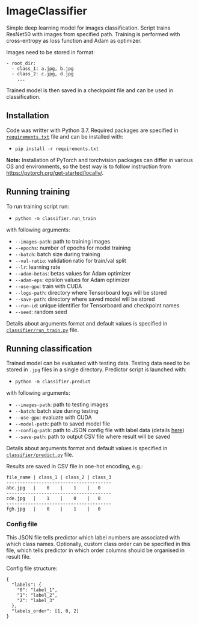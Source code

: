 # ImageClassifier

Simple deep learning model for images classification. Script trains ResNet50 with images from specified path. Training
is performed with cross-entropy as loss function and Adam as optimizer.

Images need to be stored in format:

```
- root_dir:
  - class_1: a.jpg, b.jpg
  - class_2: c.jpg, d.jpg
    ...
```

Trained model is then saved in a checkpoint file and can be used in classification.

## Installation

Code was writter with Python 3.7. Required packages are specified in [`requirements.txt`](requirements.txt) file and can
be installed with:

- `pip install -r requirements.txt`

**Note:** Installation of PyTorch and torchvision packages can differ in various OS and environments, so the best way is
to follow instruction from https://pytorch.org/get-started/locally/.

## Running training

To run training script run:

- `python -m classifier.run_train`

with following arguments:

- `--images-path`: path to training images
- `--epochs`: number of epochs for model training
- `--batch`: batch size during training
- `--val-ratio`: validation ratio for train/val split
- `--lr`: learning rate
- `--adam-betas`: betas values for Adam optimizer
- `--adam-eps`: epsilon values for Adam optimizer
- `--use-gpu`: train with CUDA
- `--logs-path`: directory where Tensorboard logs will be stored
- `--save-path`: directory where saved model will be stored
- `--run-id`: unique identifier for Tensorboard and checkpoint names
- `--seed`: random seed

Details about arguments format and default values is specified in [`classifier/run_train.py`](classifier/run_train.py)
file.

## Running classification

Trained model can be evaluated with testing data. Testing data need to be stored in `.jpg` files in a single directory.
Predictor script is launched with:

- `python -m classifier.predict`

with following arguments:

- `--images-path`: path to testing images
- `--batch`: batch size during testing
- `--use-gpu`: evaluate with CUDA
- `--model-path`: path to saved model file
- `--config-path`: path to JSON config file with label data (details [here](#config-file))
- `--save-path`: path to output CSV file where result will be saved

Details about arguments format and default values is specified in [`classifier/predict.py`](classifier/predict.py)
file.

Results are saved in CSV file in one-hot encoding, e.g.:

```
file_name | class_1 | class_2 | class_3
---------------------------------------
abc.jpg   |    0    |    1    |   0
---------------------------------------
cde.jpg   |    1    |    0    |   0
---------------------------------------
fgh.jpg   |    0    |    1    |   0
```

### Config file

This JSON file tells predictor which label numbers are associated with which class names. Optionally, custom class order
can be specified in this file, which tells predictor in which order columns should be organised in result file.

Config file structure:

```
{
  "labels": {
    "0": "label_1",
    "1": "label_2",
    "2": "label_3"
  },
  "labels_order": [1, 0, 2]
}
```
